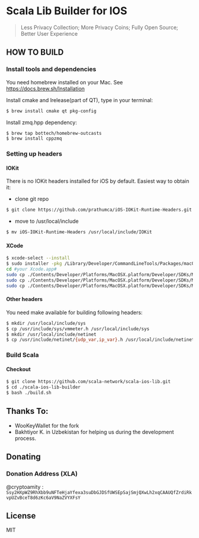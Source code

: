 # Scala Lib Builder for IOS

> Less Privacy Collection; More Privacy Coins; Fully Open Source; Better User Experience

## HOW TO BUILD

### Install tools and dependencies

You need homebrew installed on your Mac. See https://docs.brew.sh/Installation

Install cmake and lrelease(part of QT), type in your terminal:

```bash
$ brew install cmake qt pkg-config
```

Install zmq.hpp dependency:

```bash
$ brew tap bottech/homebrew-outcasts
$ brew install cppzmq
```

### Setting up headers

#### IOKit

There is no IOKit headers installed for iOS by default. Easiest way to obtain it:

- clone git repo

```bash
$ git clone https://github.com/prathumca/iOS-IOKit-Runtime-Headers.git
```

- move to /usr/local/include

```bash
$ mv iOS-IOKit-Runtime-Headers /usr/local/include/IOKit
```

#### XCode

```bash
$ xcode-select --install
$ sudo installer -pkg /Library/Developer/CommandLineTools/Packages/macOS_SDK_headers_for_macOS_10.14.pkg -target /
cd #your Xcode.app#
sudo cp ./Contents/Developer/Platforms/MacOSX.platform/Developer/SDKs/MacOSX.sdk/usr/include/sys/vmmeter.h ./Contents/Developer/Platforms/iPhoneOS.platform/Developer/SDKs/iPhoneOS.sdk/usr/include/sys/
sudo cp ./Contents/Developer/Platforms/MacOSX.platform/Developer/SDKs/MacOSX.sdk/usr/include/netinet/udp_var.h ./Contents/Developer/Platforms/iPhoneOS.platform/Developer/SDKs/iPhoneOS.sdk/usr/include/netinet/
sudo cp ./Contents/Developer/Platforms/MacOSX.platform/Developer/SDKs/MacOSX.sdk/usr/include/netinet/ip_var.h ./Contents/Developer/Platforms/iPhoneOS.platform/Developer/SDKs/iPhoneOS.sdk/usr/include/netinet/
```

#### Other headers

You need make available for building following headers:

```bash
$ mkdir /usr/local/include/sys
$ cp /usr/include/sys/vmmeter.h /usr/local/include/sys
$ mkdir /usr/local/include/netinet
$ cp /usr/include/netinet/{udp_var,ip_var}.h /usr/local/include/netinet
```

### Build Scala

#### Checkout

```bash
$ git clone https://github.com/scala-network/scala-ios-lib.git
$ cd ./scala-ios-lib-builder
$ bash ./build.sh
```

## Thanks To:
* WooKeyWallet for the fork
* Bakhtiyor K. in Uzbekistan for helping us during the development process.

## Donating
### Donation Address (XLA)
@cryptoamity : `Ssy2HXpWZ9RhXbb9uNFTeHjaYfexa3suDbGJDSfUWSEpSajSmjQXwLh2xqCAAUQfZrdiRkvpUZvBceT8d6zKc6aV9NaZVYXFsY`

## License

MIT
